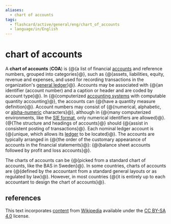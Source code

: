 ```yaml
---
aliases:
  - chart of accounts
tags:
  - flashcard/active/general/eng/chart_of_accounts
  - language/in/English
---
```


# chart of accounts

A __chart of accounts__ (__COA__) is {@{a list of financial [accounts](account%20(bookkeeping).md) and reference numbers, grouped into categories}@}, such as {@{assets, liabilities, equity, revenue and expenses, and used for recording transactions in the organization's [general ledger](general%20ledger.md)}@}. Accounts may be associated with {@{an identifier (account number) and a caption or header and are coded by account type}@}. In {@{computerized [accounting systems](accounting%20software.md) with computable quantity accounting}@}, the accounts can {@{have a quantity measure definition}@}. Account numbers may consist of {@{numerical, alphabetic, or [alpha-numeric](alphanumericals.md) characters}@}, although in {@{many computerized environments, like the [SIE format](SIE%20(file%20format).md), only numerical identifiers are allowed}@}. {@{The structure and headings of accounts}@} should {@{assist in consistent posting of transactions}@}. Each nominal ledger account is {@{unique, which allows its [ledger](ledger.md) to be located}@}. The accounts are typically arranged in {@{the order of the customary appearance of accounts in the financial statements}@}: {@{balance sheet accounts followed by profit and loss accounts}@}. <!--SR:!2029-02-11,1249,350!2025-10-15,261,270!2029-02-15,1252,350!2029-03-22,1280,350!2025-10-03,290,330!2028-01-13,911,330!2026-04-06,386,290!2027-05-17,741,330!2028-05-28,1046,350!2028-02-19,965,350!2027-12-20,890,330!2027-05-28,751,330-->

The charts of accounts can be {@{picked from a standard chart of accounts, like the BAS in Sweden}@}. In some countries, charts of accounts are {@{defined by the accountant from a standard general layouts or as regulated by law}@}. However, in most countries {@{it is entirely up to each accountant to design the chart of accounts}@}. <!--SR:!2029-04-19,1302,350!2027-09-23,824,330!2027-04-27,721,330-->

## references

This text incorporates [content](https://en.wikipedia.org/wiki/chart_of_accounts) from [Wikipedia](Wikipedia.md) available under the [CC BY-SA 4.0](https://creativecommons.org/licenses/by-sa/4.0/) license.
